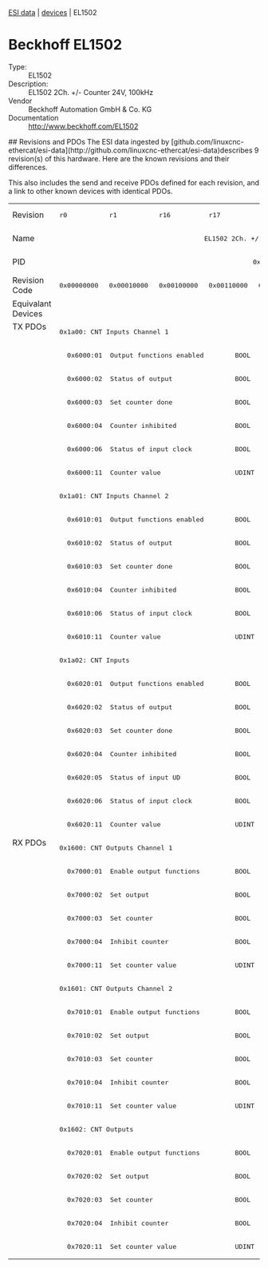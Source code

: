<div class="nav"><a href="/esi-data">ESI data</a> | <a href="/esi-data/devices">devices</a> | EL1502</div>

#  Beckhoff EL1502

<dl>
  <dt>Type:</dt><dd>EL1502</dd>
  <dt>Description:</dt><dd>EL1502 2Ch. +/- Counter 24V, 100kHz</dd>
  <dt>Vendor</dt><dd>Beckhoff Automation GmbH & Co. KG</dd>
  <dt>Documentation</dt><dd><a href="http://www.beckhoff.com/EL1502">http://www.beckhoff.com/EL1502</a></dd>
</dl>
## Revisions and PDOs
The ESI data ingested by [github.com/linuxcnc-ethercat/esi-data](http://github.com/linuxcnc-ethercat/esi-data)describes 9 revision(s) of this hardware.  Here are the known revisions and their differences.

This also includes the send and receive PDOs defined for each revision, and a link to other known devices with identical PDOs.

<table>
<tr >
<td class="first">Revision</td>
<td ><pre>r0</pre></td>
<td ><pre>r1</pre></td>
<td ><pre>r16</pre></td>
<td ><pre>r17</pre></td>
<td ><pre>r18</pre></td>
<td ><pre>r19</pre></td>
<td ><pre>r20</pre></td>
<td ><pre>r21</pre></td>
<td ><pre>r22</pre></td>
</tr>
<tr >
<td class="first">Name</td>
<td  colspan=9 align="center"><pre>EL1502 2Ch. +/- Counter 24V, 100kHz</pre></td>
</tr>
<tr >
<td class="first">PID</td>
<td  colspan=9 align="center"><pre>0x05de3052</pre></td>
</tr>
<tr >
<td class="first">Revision Code</td>
<td ><pre>0x00000000</pre></td>
<td ><pre>0x00010000</pre></td>
<td ><pre>0x00100000</pre></td>
<td ><pre>0x00110000</pre></td>
<td ><pre>0x00120000</pre></td>
<td ><pre>0x00130000</pre></td>
<td ><pre>0x00140000</pre></td>
<td ><pre>0x00150000</pre></td>
<td ><pre>0x00160000</pre></td>
</tr>
<tr >
<td class="first">Equivalant Devices</td>
<td  colspan=9 align="center"></td>
</tr>
<tr class="txpdo pdosection">
<td class="first" rowspan=22 valign=top>TX PDOs</td>
<td colspan=9 align="left"><pre>0x1a00: CNT Inputs Channel 1</pre></td>
<td></td>
</tr>
<tr class="txpdo">
<td  colspan=4 align="left"><pre>  0x6000:01  Output functions enabled        BOOL</pre></td>
<td  colspan=5 align="left"><pre>  0x6000:01  Status__Output functions enabled  BOOL</pre></td>
</tr>
<tr class="txpdo">
<td  colspan=4 align="left"><pre>  0x6000:02  Status of output                BOOL</pre></td>
<td  colspan=5 align="left"><pre>  0x6000:02  Status__Status of output        BOOL</pre></td>
</tr>
<tr class="txpdo">
<td  colspan=4 align="left"><pre>  0x6000:03  Set counter done                BOOL</pre></td>
<td  colspan=5 align="left"><pre>  0x6000:03  Status__Set counter done        BOOL</pre></td>
</tr>
<tr class="txpdo">
<td  colspan=4 align="left"><pre>  0x6000:04  Counter inhibited               BOOL</pre></td>
<td  colspan=5 align="left"><pre>  0x6000:04  Status__Counter inhibited       BOOL</pre></td>
</tr>
<tr class="txpdo">
<td  colspan=4 align="left"><pre>  0x6000:06  Status of input clock           BOOL</pre></td>
<td  colspan=5 align="left"><pre>  0x6000:06  Status__Status of input clock   BOOL</pre></td>
</tr>
<tr class="txpdo">
<td  colspan=9 align="left"><pre>  0x6000:11  Counter value                   UDINT (32 bits)</pre></td>
</tr>
<tr class="txpdo pdosection">
<td  colspan=9 align="left"><pre>0x1a01: CNT Inputs Channel 2</pre></td>
</tr>
<tr class="txpdo">
<td  colspan=4 align="left"><pre>  0x6010:01  Output functions enabled        BOOL</pre></td>
<td  colspan=5 align="left"><pre>  0x6010:01  Status__Output functions enabled  BOOL</pre></td>
</tr>
<tr class="txpdo">
<td  colspan=4 align="left"><pre>  0x6010:02  Status of output                BOOL</pre></td>
<td  colspan=5 align="left"><pre>  0x6010:02  Status__Status of output        BOOL</pre></td>
</tr>
<tr class="txpdo">
<td  colspan=4 align="left"><pre>  0x6010:03  Set counter done                BOOL</pre></td>
<td  colspan=5 align="left"><pre>  0x6010:03  Status__Set counter done        BOOL</pre></td>
</tr>
<tr class="txpdo">
<td  colspan=4 align="left"><pre>  0x6010:04  Counter inhibited               BOOL</pre></td>
<td  colspan=5 align="left"><pre>  0x6010:04  Status__Counter inhibited       BOOL</pre></td>
</tr>
<tr class="txpdo">
<td  colspan=4 align="left"><pre>  0x6010:06  Status of input clock           BOOL</pre></td>
<td  colspan=5 align="left"><pre>  0x6010:06  Status__Status of input clock   BOOL</pre></td>
</tr>
<tr class="txpdo">
<td  colspan=9 align="left"><pre>  0x6010:11  Counter value                   UDINT (32 bits)</pre></td>
</tr>
<tr class="txpdo pdosection">
<td  colspan=9 align="left"><pre>0x1a02: CNT Inputs</pre></td>
</tr>
<tr class="txpdo">
<td  colspan=4 align="left"><pre>  0x6020:01  Output functions enabled        BOOL</pre></td>
<td  colspan=5 align="left"><pre>  0x6020:01  Status__Output functions enabled  BOOL</pre></td>
</tr>
<tr class="txpdo">
<td  colspan=4 align="left"><pre>  0x6020:02  Status of output                BOOL</pre></td>
<td  colspan=5 align="left"><pre>  0x6020:02  Status__Status of output        BOOL</pre></td>
</tr>
<tr class="txpdo">
<td  colspan=4 align="left"><pre>  0x6020:03  Set counter done                BOOL</pre></td>
<td  colspan=5 align="left"><pre>  0x6020:03  Status__Set counter done        BOOL</pre></td>
</tr>
<tr class="txpdo">
<td  colspan=4 align="left"><pre>  0x6020:04  Counter inhibited               BOOL</pre></td>
<td  colspan=5 align="left"><pre>  0x6020:04  Status__Counter inhibited       BOOL</pre></td>
</tr>
<tr class="txpdo">
<td  colspan=4 align="left"><pre>  0x6020:05  Status of input UD              BOOL</pre></td>
<td  colspan=5 align="left"><pre>  0x6020:05  Status__Status of input UD      BOOL</pre></td>
</tr>
<tr class="txpdo">
<td  colspan=4 align="left"><pre>  0x6020:06  Status of input clock           BOOL</pre></td>
<td  colspan=5 align="left"><pre>  0x6020:06  Status__Status of input clock   BOOL</pre></td>
</tr>
<tr class="txpdo">
<td  colspan=9 align="left"><pre>  0x6020:11  Counter value                   UDINT (32 bits)</pre></td>
</tr>
<tr class="rxpdo pdosection">
<td class="first" rowspan=18 valign=top>RX PDOs</td>
<td colspan=9 align="left"><pre>0x1600: CNT Outputs Channel 1</pre></td>
<td></td>
</tr>
<tr class="rxpdo">
<td  colspan=4 align="left"><pre>  0x7000:01  Enable output functions         BOOL</pre></td>
<td  colspan=5 align="left"><pre>  0x7000:01  Control__Enable output functions  BOOL</pre></td>
</tr>
<tr class="rxpdo">
<td  colspan=4 align="left"><pre>  0x7000:02  Set output                      BOOL</pre></td>
<td  colspan=5 align="left"><pre>  0x7000:02  Control__Set output             BOOL</pre></td>
</tr>
<tr class="rxpdo">
<td  colspan=4 align="left"><pre>  0x7000:03  Set counter                     BOOL</pre></td>
<td  colspan=5 align="left"><pre>  0x7000:03  Control__Set counter            BOOL</pre></td>
</tr>
<tr class="rxpdo">
<td  colspan=4 align="left"><pre>  0x7000:04  Inhibit counter                 BOOL</pre></td>
<td  colspan=5 align="left"><pre>  0x7000:04  Control__Inhibit counter        BOOL</pre></td>
</tr>
<tr class="rxpdo">
<td  colspan=9 align="left"><pre>  0x7000:11  Set counter value               UDINT (32 bits)</pre></td>
</tr>
<tr class="rxpdo pdosection">
<td  colspan=9 align="left"><pre>0x1601: CNT Outputs Channel 2</pre></td>
</tr>
<tr class="rxpdo">
<td  colspan=4 align="left"><pre>  0x7010:01  Enable output functions         BOOL</pre></td>
<td  colspan=5 align="left"><pre>  0x7010:01  Control__Enable output functions  BOOL</pre></td>
</tr>
<tr class="rxpdo">
<td  colspan=4 align="left"><pre>  0x7010:02  Set output                      BOOL</pre></td>
<td  colspan=5 align="left"><pre>  0x7010:02  Control__Set output             BOOL</pre></td>
</tr>
<tr class="rxpdo">
<td  colspan=4 align="left"><pre>  0x7010:03  Set counter                     BOOL</pre></td>
<td  colspan=5 align="left"><pre>  0x7010:03  Control__Set counter            BOOL</pre></td>
</tr>
<tr class="rxpdo">
<td  colspan=4 align="left"><pre>  0x7010:04  Inhibit counter                 BOOL</pre></td>
<td  colspan=5 align="left"><pre>  0x7010:04  Control__Inhibit counter        BOOL</pre></td>
</tr>
<tr class="rxpdo">
<td  colspan=9 align="left"><pre>  0x7010:11  Set counter value               UDINT (32 bits)</pre></td>
</tr>
<tr class="rxpdo pdosection">
<td  colspan=9 align="left"><pre>0x1602: CNT Outputs</pre></td>
</tr>
<tr class="rxpdo">
<td  colspan=4 align="left"><pre>  0x7020:01  Enable output functions         BOOL</pre></td>
<td  colspan=5 align="left"><pre>  0x7020:01  Control__Enable output functions  BOOL</pre></td>
</tr>
<tr class="rxpdo">
<td  colspan=4 align="left"><pre>  0x7020:02  Set output                      BOOL</pre></td>
<td  colspan=5 align="left"><pre>  0x7020:02  Control__Set output             BOOL</pre></td>
</tr>
<tr class="rxpdo">
<td  colspan=4 align="left"><pre>  0x7020:03  Set counter                     BOOL</pre></td>
<td  colspan=5 align="left"><pre>  0x7020:03  Control__Set counter            BOOL</pre></td>
</tr>
<tr class="rxpdo">
<td  colspan=4 align="left"><pre>  0x7020:04  Inhibit counter                 BOOL</pre></td>
<td  colspan=5 align="left"><pre>  0x7020:04  Control__Inhibit counter        BOOL</pre></td>
</tr>
<tr class="rxpdo">
<td  colspan=9 align="left"><pre>  0x7020:11  Set counter value               UDINT (32 bits)</pre></td>
</tr>
</table>
